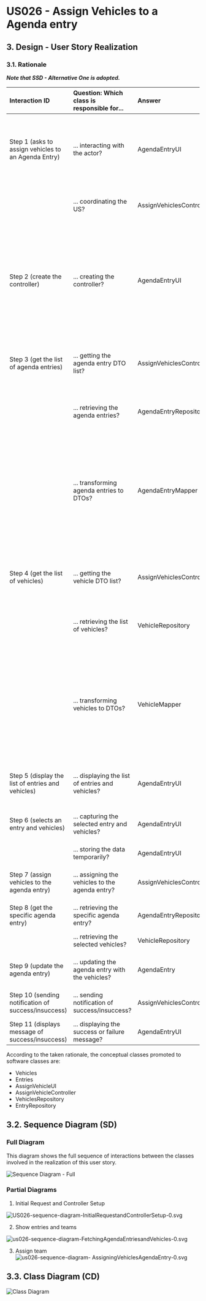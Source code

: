 # US026 - Assign Vehicles to a Agenda entry

## 3. Design - User Story Realization 

### 3.1. Rationale

_**Note that SSD - Alternative One is adopted.**_

| Interaction ID                                    | Question: Which class is responsible for...     | Answer                        | Justification (with patterns)                                                                                                                                                                 |
|:--------------------------------------------------|:------------------------------------------------|:------------------------------|:----------------------------------------------------------------------------------------------------------------------------------------------------------------------------------------------|
| Step 1 (asks to assign vehicles to an Agenda Entry) | ... interacting with the actor?                  | AgendaEntryUI                 | Pure Fabrication: there is no reason to assign this responsibility to any existing class in the Domain Model.                                                                                  |
|                                                   | ... coordinating the US?                         | AssignVehiclesController      | Controller: Deals with how to delegate the request from the UI layer.                                                                                                                         |
| Step 2 (create the controller)                    | ... creating the controller?                     | AgendaEntryUI                 | Creator: A class should be responsible for creating objects of other classes if the first class aggregates, contains, or has a composition relationship with the second class.                |
| Step 3 (get the list of agenda entries)           | ... getting the agenda entry DTO list?           | AssignVehiclesController      | Controller: Responsible for fetching and transforming data to be displayed.                                                                                                                   |
|                                                   | ... retrieving the agenda entries?               | AgendaEntryRepository         | IE: Has access to the data needed to fulfill the request.                                                                                                                                     |
|                                                   | ... transforming agenda entries to DTOs?         | AgendaEntryMapper             | Pure Fabrication: A utility class to handle the transformation.  <br/><br/>   Data Transfer Object (DTO): reduce the number of transactions that are being made all around the application    |
| Step 4 (get the list of vehicles)                 | ... getting the vehicle DTO list?                | AssignVehiclesController      | Controller: Responsible for fetching and transforming data to be displayed.                                                                                                                   |
|                                                   | ... retrieving the list of vehicles?             | VehicleRepository             | IE: Has access to the data needed to fulfill the request.                                                                                                                                     |
|                                                   | ... transforming vehicles to DTOs?               | VehicleMapper                 | Pure Fabrication: A utility class to handle the transformation.     <br/><br/>   Data Transfer Object (DTO): reduce the number of transactions that are being made all around the application |
| Step 5 (display the list of entries and vehicles) | ... displaying the list of entries and vehicles? | AgendaEntryUI                 | Pure Fabrication: Responsible for interacting with the user.                                                                                                                                  |
| Step 6 (selects an entry and vehicles)            | ... capturing the selected entry and vehicles?   | AgendaEntryUI                 | Pure Fabrication: UI component responsible for user input.                                                                                                                                    |
|                                                   | ... storing the data temporarily?                | AgendaEntryUI                 | IE: has the data                                                                                                                                                                              |
| Step 7 (assign vehicles to the agenda entry)      | ... assigning the vehicles to the agenda entry?  | AssignVehiclesController      | Controller: Coordinates the assignment process.                                                                                                                                               |
| Step 8 (get the specific agenda entry)            | ... retrieving the specific agenda entry?        | AgendaEntryRepository         | IE: Has access to the specific agenda entry.                                                                                                                                                  |
|                                                   | ... retrieving the selected vehicles?            | VehicleRepository             | IE: Has access to the specific vehicles.                                                                                                                                                      |
| Step 9 (update the agenda entry)                  | ... updating the agenda entry with the vehicles? | AgendaEntry                   | IE: Responsible for updating the entry in the repository.                                                                                                                                     |
| Step 10 (sending notification of success/insuccess) | ... sending notification of success/insuccess?  | AssignVehiclesController      | Controller: Coordinates the notification process.                                                                                                                                             |
| Step 11 (displays message of success/insuccess)   | ... displaying the success or failure message?   | AgendaEntryUI                 | Pure Fabrication.                                                                                                                                                                             |

According to the taken rationale, the conceptual classes promoted to software classes are:

*  Vehicles
*  Entries
*  AssignVehicleUI
*  AssignVehicleController
*  VehiclesRepository
*  EntryRepository


## 3.2. Sequence Diagram (SD)
### Full Diagram

This diagram shows the full sequence of interactions between the classes involved in the realization of this user story.

![Sequence Diagram - Full](svg/us026-sequence-diagram-full-0.svg)

### Partial Diagrams

1.  Initial Request and Controller Setup

![US026-sequence-diagram-InitialRequestandControllerSetup-0.svg](svg%2FUS026-sequence-diagram-InitialRequestandControllerSetup-0.svg)

2. Show entries and teams

![us026-sequence-diagram-FetchingAgendaEntriesandVehicles-0.svg](svg%2Fus026-sequence-diagram-FetchingAgendaEntriesandVehicles-0.svg)

3. Assign team
![us026-sequence-diagram- AssigningVehiclesAgendaEntry-0.svg](svg%2Fus026-sequence-diagram-%20AssigningVehiclesAgendaEntry-0.svg)

## 3.3. Class Diagram (CD)

![Class Diagram](svg/us026-class-diagram-0.svg)